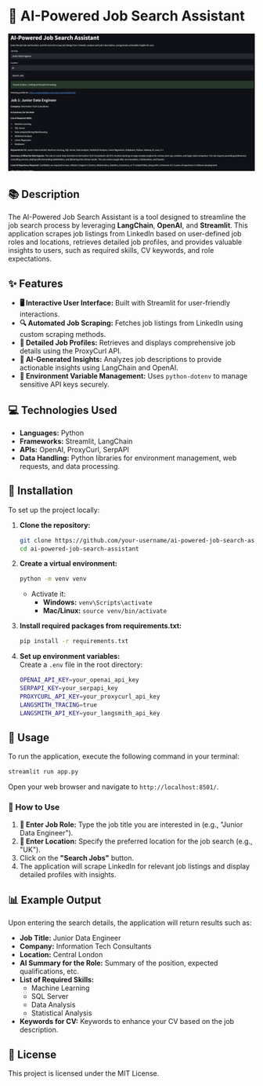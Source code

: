 # 🎉 AI-Powered Job Search Assistant
![alt text](https://github.com/Pranava-Kailash/AI_Powered_Job_Search_Assistant/blob/main/Streamlit_Front_end.png)

## 📚 Description
The AI-Powered Job Search Assistant is a tool designed to streamline the job search process by leveraging **LangChain**, **OpenAI**, and **Streamlit**. This application scrapes job listings from LinkedIn based on user-defined job roles and locations, retrieves detailed job profiles, and provides valuable insights to users, such as required skills, CV keywords, and role expectations.

## ✨ Features

- **🖥️ Interactive User Interface:** Built with Streamlit for user-friendly interactions.
- **🔍 Automated Job Scraping:** Fetches job listings from LinkedIn using custom scraping methods.
- **📄 Detailed Job Profiles:** Retrieves and displays comprehensive job details using the ProxyCurl API.
- **🤖 AI-Generated Insights:** Analyzes job descriptions to provide actionable insights using LangChain and OpenAI.
- **🔑 Environment Variable Management:** Uses `python-dotenv` to manage sensitive API keys securely.

## 💻 Technologies Used

- **Languages:** Python
- **Frameworks:** Streamlit, LangChain
- **APIs:** OpenAI, ProxyCurl, SerpAPI
- **Data Handling:** Python libraries for environment management, web requests, and data processing.

## 🚀 Installation

To set up the project locally:

1. **Clone the repository:**
   ```bash
   git clone https://github.com/your-username/ai-powered-job-search-assistant.git
   cd ai-powered-job-search-assistant
   ```

2. **Create a virtual environment:**
   ```bash
   python -m venv venv
   ```
   - Activate it:
     - **Windows:** `venv\Scripts\activate`
     - **Mac/Linux:** `source venv/bin/activate`

3. **Install required packages from requirements.txt:**
   ```bash
   pip install -r requirements.txt
   ```

4. **Set up environment variables:**  
   Create a `.env` file in the root directory:
   ```bash
   OPENAI_API_KEY=your_openai_api_key
   SERPAPI_KEY=your_serpapi_key
   PROXYCURL_API_KEY=your_proxycurl_api_key
   LANGSMITH_TRACING=true
   LANGSMITH_API_KEY=your_langsmith_api_key
   ```

## 🏁 Usage

To run the application, execute the following command in your terminal:
```bash
streamlit run app.py
```
Open your web browser and navigate to `http://localhost:8501/`.

### 🙌 How to Use

1. **📝 Enter Job Role:** Type the job title you are interested in (e.g., "Junior Data Engineer").
2. **📍 Enter Location:** Specify the preferred location for the job search (e.g., "UK").
3. Click on the **"Search Jobs"** button.
4. The application will scrape LinkedIn for relevant job listings and display detailed profiles with insights.

## 📊 Example Output

Upon entering the search details, the application will return results such as:

- **Job Title:** Junior Data Engineer
- **Company:** Information Tech Consultants
- **Location:** Central London
- **AI Summary for the Role:** Summary of the position, expected qualifications, etc. 
- **List of Required Skills:** 
  - Machine Learning
  - SQL Server
  - Data Analysis
  - Statistical Analysis
- **Keywords for CV:** Keywords to enhance your CV based on the job description.

## 📜 License

This project is licensed under the MIT License.
